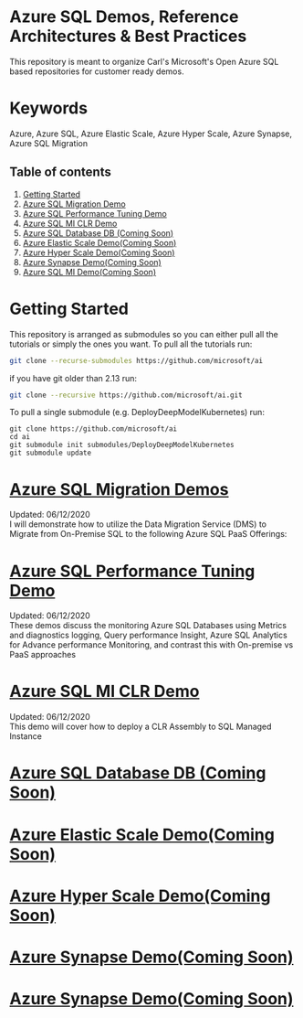 # Azure SQL Demos, Reference Architectures & Best Practices

This repository is meant to organize Carl's Microsoft's Open Azure SQL based repositories for customer ready demos.

# Keywords
Azure, Azure SQL, Azure Elastic Scale, Azure Hyper Scale, Azure Synapse, Azure SQL Migration

## Table of contents
1. [Getting Started](#Getting-Started)
2. [Azure SQL Migration Demo](#azsqlmigrationdemo)
3. [Azure SQL Performance Tuning Demo](#azsqlperformancedemo)
4. [Azure SQL MI CLR Demo](#azsqlmiclrdemo)
3. [Azure SQL Database DB (Coming Soon)](#azsqldbdemo)
4. [Azure Elastic Scale Demo(Coming Soon)](#azelasticscaledemo)
5. [Azure Hyper Scale Demo(Coming Soon)](#azhyperscaledemo)
6. [Azure Synapse Demo(Coming Soon)](#azsynapsedemo)
7. [Azure SQL MI Demo(Coming Soon)](#azssqlmidemo)



# Getting Started <a name="Getting-Started"></a>
This repository is arranged as submodules so you can either pull all the tutorials or simply the ones you want. 
To pull all the tutorials run:


```bash
git clone --recurse-submodules https://github.com/microsoft/ai
```

if you have git older than 2.13 run:

```bash
git clone --recursive https://github.com/microsoft/ai.git
```

To pull a single submodule (e.g. DeployDeepModelKubernetes) run:
```
git clone https://github.com/microsoft/ai
cd ai
git submodule init submodules/DeployDeepModelKubernetes
git submodule update
```

# [Azure SQL Migration Demos](./azsql-migration-demos)<a name="azsqlmigrationdemo"></a>
Updated: 06/12/2020 <br>
I will demonstrate how to utilize the Data Migration Service (DMS) to Migrate from On-Premise SQL to the following Azure SQL PaaS Offerings:  

# [Azure SQL Performance Tuning Demo](./azsql-performance-tuning-demos)<a name="azsqlperformancedemo"></a>
Updated: 06/12/2020 <br>
These demos discuss the monitoring Azure SQL Databases using Metrics and diagnostics logging, Query performance Insight, Azure SQL Analytics for Advance performance Monitoring, and contrast this with On-premise vs PaaS approaches 

# [Azure SQL MI CLR Demo](./azsqlmi-clr-demo)<a name="azsqlmiclrdemo"></a>
Updated: 06/12/2020 <br>
This demo will cover how to deploy a CLR Assembly to SQL Managed Instance

# [Azure SQL Database DB (Coming Soon)](./azsql-migration-demos)<a name="azsqldbdemo"></a>

# [Azure Elastic Scale Demo(Coming Soon)](./azsql-migration-demos)<a name="azelasticscaledemo"></a>

# [Azure Hyper Scale Demo(Coming Soon)](./azsql-migration-demos)<a name="azhyperscaledemo"></a>

# [Azure Synapse Demo(Coming Soon)](./azsql-migration-demos)<a name="azsynapsedemo"></a>


# [Azure Synapse Demo(Coming Soon)](./azsql-migration-demos)<a name="azsynapsedemo"></a>
